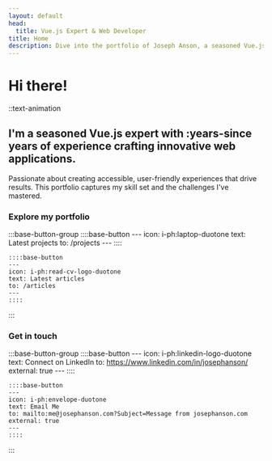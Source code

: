 ```yaml
---
layout: default
head:
  title: Vue.js Expert & Web Developer
title: Home
description: Dive into the portfolio of Joseph Anson, a seasoned Vue.js developer with over 8 years of experience in creating cutting-edge web applications. Discover his passion for code and design.
---
```


# Hi there!

::text-animation
## I'm a seasoned Vue.js expert with :years-since years of experience crafting innovative web applications.

Passionate about creating accessible, user-friendly experiences that drive results. This portfolio captures my skill set and the challenges I've mastered.

### **Explore my portfolio**

  :::base-button-group
    ::::base-button
    ---
    icon: i-ph:laptop-duotone
    text: Latest projects
    to: /projects
    ---
    ::::

    ::::base-button
    ---
    icon: i-ph:read-cv-logo-duotone
    text: Latest articles
    to: /articles
    ---
    ::::
  :::

### **Get in touch**

:::base-button-group
    ::::base-button
    ---
    icon: i-ph:linkedin-logo-duotone
    text: Connect on LinkedIn
    to: https://www.linkedin.com/in/josephanson/
    external: true
    ---
    ::::

    ::::base-button
    ---
    icon: i-ph:envelope-duotone
    text: Email Me
    to: mailto:me@josephanson.com?Subject=Message from josephanson.com
    external: true
    ---
    ::::
:::
